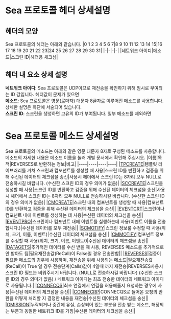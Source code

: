 # Sea 프로토콜 헤더 상세설명
## 헤더의 모양
Sea 프로토콜의 헤더는 아래와 같습니다.
|0 1 2 3 4 5 6 7|8 9 10 11 12 13 14 15|16 17 18 19 20 21 22 23|24 25 26 27 28 29 30 31|
|-|-|-|-|
|네트워크 아이디|메소드|스크린 ID|헤더용 체크섬|

## 헤더 내 요소 상세 설명
**네트워크 아이디**: Sea 프로토콜은 UDP이므로 재전송을 확인하기 위해 임시로 부여되는 ID 값입니다. 헤더값이 문제가 있으면 <br>
**메소드**: Sea 프로토콜은 영문(로마자) 대문자 8글자로 이루어진 메소드를 사용합니다. 상세한 설명은 하단에 서술되어 있습니다.<br>
**스크린 ID**: 스크린을 생성하면 고유의 ID가 부여됩니다. 일부 메소드를 제외하면 

# Sea 프로토콜 메소드 상세설명
Sea 프로토콜의 메소드는 아래와 같은 영문 대문자 8자로 구성된 메소드를 사용합니다.<br>
메소드의 자세한 내용은 메소드 이름을 눌러 개별 문서에서 확인해 주십시오.
|이름|목적|REVERSES로 반환하는 정보|비고|
|----|----|----|----|
|[TPCREATE](SeaProtocal-1-TPCREATE.md)|템플릿 라이브러리를 거쳐 스크린과 컴포넌트를 생성할 때 사용|스크린 ID를 반환하고 검증을 위해 수신된 데이터의 체크섬을 송신|사용시 헤더에서 스크린 ID는 8자리 모두 NULL로 전송하시길 바랍니다. (수신한 스크린 ID의 경우 의미가 없음)|
|[SCCREATE](SeaProtocal-2-SCCREATE.md)|스크린을 생성할 때 사용|스크린 ID를 반환하고 검증을 위해 수신된 데이터의 체크섬을 송신|사용시 헤더에서 스크린 ID는 8자리 모두 NULL로 전송하시길 바랍니다. (수신한 스크린 ID의 경우 의미가 없음)|
|[CMCREATE](SeaProtocal-3-CMCREATE.md)|스크린 내의 컴포넌트를 생성할 때 사용|컴포넌트 ID를 반환하고 검증을 위해 수신된 데이터의 체크섬을 송신||
|[EVENTCRT](SeaProtocal-4-EVENTCRT.md)|스크린이나 컴포넌트 내에 이벤트를 생성하는 데 사용|수신된 데이터의 체크섬을 송신||
|[EVENTPRO](SeaProtocal-5-EVENTPRO.md)|스크린이나 컴포넌트 내에 이벤트를 실행하는데 사용(이벤트 이름을 전송합니다.)|수신된 데이터를 모두 재전송||
|[SCMOTIFY](SeaProtocal-6-SCMOTIFY.md)|스크린 정보룰 수정할 때 사용(위치, 크기, 이름, 이벤트)|수신된 데이터의 체크섬을 송신||
|[CMMOTIFY](SeaProtocal-7-CMMOTIFY.md)|컴포넌트 정보를 수정할 때 사용(위치, 크기, 이름, 이벤트0|수신된 데이터의 체크섬을 송신||
|[DATAGETS](SeaProtocal-8-DATAGETS.md)|추가적인 데이터를 수신 받을 때 사용, REVERSES 메소드를 추가적으로 안 받아도 됨|필요재전송값(ReCall)이 False일 경우 전송안함||
|[REVERSES](SeaProtocal-9-REVERSES.md)|검증이 필요한 메소드의 경우에 사용하며, 재전송을 위해 사용되는 메소드|필요재전송값(ReCall)이 True 일 경우 전송단계(Calls)값이 4일때 까지 재전송|REVERSES사용시 스크린 ID 필드는 비워주시기 바랍니다. (NULL로 전송하시길 바랍니다) (수신한 스크린 ID의 경우 의미가 없음) / 네트워크 아이디는 최초 전송한 데이터의 네트워크 아이디로 사용됩니다.|
|[CONNECQS](SeaProtocal-10-CONNECTQ.md)|최초 연결에서 연결을 허용해줄지 요청하는 경우에 사용|수신된 데이터의 체크섬을 송신||
|[CONNECRP](SeaProtocal-11-CONNECTQ.md)|CONNECQS로 들어온 요청의 반환을 어떻게 처리할 지 결정한 내용을 재전송|수신된 데이터의 체크섬을 송신||
|[OMISSION](SeaProtocal-12-OMISSION.md)|누락되거나 중간에 유실, 손상되어 있는 부분을 전송 받는 메소드, 해당되는 부분과 동일한 네트워크 ID를 가짐|수신된 데이터의 체크섬을 송신||